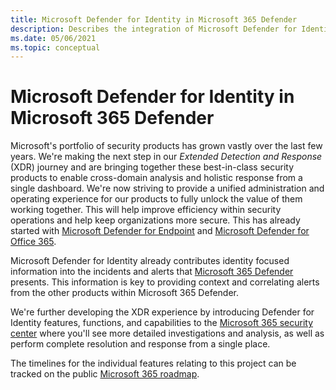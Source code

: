 ```yaml
---
title: Microsoft Defender for Identity in Microsoft 365 Defender
description: Describes the integration of Microsoft Defender for Identity into Microsoft 365 Defender
ms.date: 05/06/2021
ms.topic: conceptual
---
```


# Microsoft Defender for Identity in Microsoft 365 Defender

Microsoft's portfolio of security products has grown vastly over the last few years. We're making the next step in our *Extended Detection and Response* (XDR) journey and are bringing together these best-in-class security products to enable cross-domain analysis and holistic response from a single dashboard. We're now striving to provide a unified administration and operating experience for our products to fully unlock the value of them working together.  This will help improve efficiency within security operations and help keep organizations more secure. This has already started with [Microsoft Defender for Endpoint](/microsoft-365/security/defender-endpoint) and [Microsoft Defender for Office 365](/microsoft-365/security/office-365-security).

Microsoft Defender for Identity already contributes identity focused information into the incidents and alerts that [Microsoft 365 Defender](/microsoft-365/security/defender/microsoft-365-defender) presents. This information is key to providing context and correlating alerts from the other products within Microsoft 365 Defender.

We're further developing the XDR experience by introducing Defender for Identity features, functions, and capabilities to the [Microsoft 365 security center](/microsoft-365/security/defender/overview-security-center) where you'll see more detailed investigations and analysis, as well as perform complete resolution and response from a single place.

The timelines for the individual features relating to this project can be tracked on the public [Microsoft 365 roadmap](https://www.microsoft.com/microsoft-365/roadmap?filters=Microsoft%20Defender%20for%20Identity).
